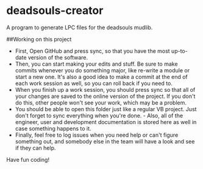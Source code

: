 # deadsouls-creator
A program to generate LPC files for the deadsouls mudlib. 

##Working on this project
- First, Open GitHub and press sync, so that you have the most up-to-date version of the software. 
- Then, you can start making your edits and stuff. Be sure to make commits whenever you do something major, like re-write a module or start a new one. It's also a good idea to make a commit at the end of each work session as well, so you can roll back if you need to. 
- When you finish up a work session, you should press sync so that all of your changes are saved to the online version of the project. If you don't do this, other people won't see your work, which may be a problem.
- You should be able to open this folder just like a regular VB project. Just don't forget to sync everything when you're done. - Also, all of the engineer, user and development documentation is stored here as well in case something happens to it. 
- Finally, feel free to log issues when you need help or can't figure something out, and somebody else in the team will have a look and see if they can help. 

Have fun coding!
